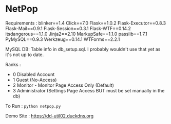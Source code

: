 # NetPop

Requirements : 
    blinker==1.4
    Click==7.0
    Flask==1.0.2
    Flask-Executor==0.8.3
    Flask-Mail==0.9.1
    Flask-Session==0.3.1
    Flask-WTF==0.14.2
    itsdangerous==1.1.0
    Jinja2==2.10
    MarkupSafe==1.1.0
    passlib==1.7.1
    PyMySQL==0.9.3
    Werkzeug==0.14.1
    WTForms==2.2.1

MySQL DB:
Table info in db_setup.sql.  I probably wouldn't use that yet as it's not up to date.

Ranks :
 - 0  Disabled Account
 - 1  Guest (No-Access)
 - 2  Monitor - Monitor Page Access Only (Default)
 - 3  Administrator (Settings Page Access BUT must be set manually in the db)

 To Run : ``` python netpop.py ```

 Demo Site : https://dd-util02.duckdns.org

 
